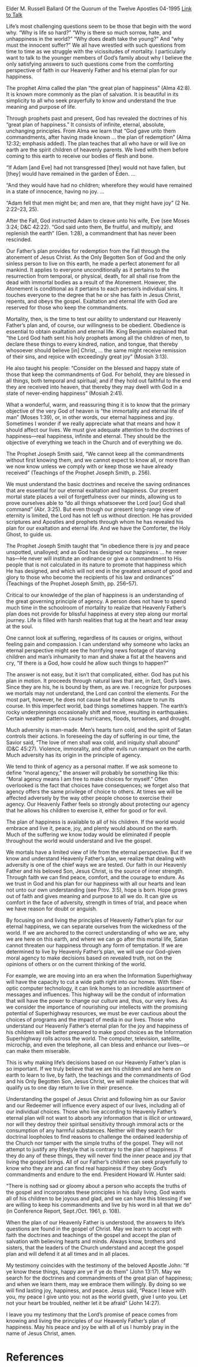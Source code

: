 Elder M. Russell Ballard
Of the Quorum of the Twelve Apostles
04-1995
[Link to Talk](https://www.churchofjesuschrist.org/study/general-conference/1995/04/answers-to-lifes-questions?lang=eng)

Life’s most challenging questions seem to be those that begin with the word why. “Why is life so hard?” “Why is there so much sorrow, hate, and unhappiness in the world?” “Why does death take the young?” And “why must the innocent suffer?” We all have wrestled with such questions from time to time as we struggle with the vicissitudes of mortality. I particularly want to talk to the younger members of God’s family about why I believe the only satisfying answers to such questions come from the comforting perspective of faith in our Heavenly Father and his eternal plan for our happiness.

The prophet Alma called the plan “the great plan of happiness” (Alma 42:8). It is known more commonly as the plan of salvation. It is beautiful in its simplicity to all who seek prayerfully to know and understand the true meaning and purpose of life.

Through prophets past and present, God has revealed the doctrines of his “great plan of happiness.” It consists of infinite, eternal, absolute, unchanging principles. From Alma we learn that “God gave unto them commandments, after having made known … the plan of redemption” (Alma 12:32; emphasis added). The plan teaches that all who have or will live on earth are the spirit children of heavenly parents. We lived with them before coming to this earth to receive our bodies of flesh and bone.

“If Adam [and Eve] had not transgressed [they] would not have fallen, but [they] would have remained in the garden of Eden. …

“And they would have had no children; wherefore they would have remained in a state of innocence, having no joy. …

“Adam fell that men might be; and men are, that they might have joy” (2 Ne. 2:22–23, 25).

After the Fall, God instructed Adam to cleave unto his wife, Eve (see Moses 3:24; D&C 42:22). “God said unto them, Be fruitful, and multiply, and replenish the earth” (Gen. 1:28), a commandment that has never been rescinded.

Our Father’s plan provides for redemption from the Fall through the atonement of Jesus Christ. As the Only Begotten Son of God and the only sinless person to live on this earth, he made a perfect atonement for all mankind. It applies to everyone unconditionally as it pertains to the resurrection from temporal, or physical, death, for all shall rise from the dead with immortal bodies as a result of the Atonement. However, the Atonement is conditional as it pertains to each person’s individual sins. It touches everyone to the degree that he or she has faith in Jesus Christ, repents, and obeys the gospel. Exaltation and eternal life with God are reserved for those who keep the commandments.

Mortality, then, is the time to test our ability to understand our Heavenly Father’s plan and, of course, our willingness to be obedient. Obedience is essential to obtain exaltation and eternal life. King Benjamin explained that “the Lord God hath sent his holy prophets among all the children of men, to declare these things to every kindred, nation, and tongue, that thereby whosoever should believe [in] Christ, … the same might receive remission of their sins, and rejoice with exceedingly great joy” (Mosiah 3:13).

He also taught his people: “Consider on the blessed and happy state of those that keep the commandments of God. For behold, they are blessed in all things, both temporal and spiritual; and if they hold out faithful to the end they are received into heaven, that thereby they may dwell with God in a state of never-ending happiness” (Mosiah 2:41).

What a wonderful, warm, and reassuring thing it is to know that the primary objective of the very God of heaven is “the immortality and eternal life of man” (Moses 1:39), or, in other words, our eternal happiness and joy. Sometimes I wonder if we really appreciate what that means and how it should affect our lives. We must give adequate attention to the doctrines of happiness—real happiness, infinite and eternal. They should be the objective of everything we teach in the Church and of everything we do.

The Prophet Joseph Smith said, “We cannot keep all the commandments without first knowing them, and we cannot expect to know all, or more than we now know unless we comply with or keep those we have already received” (Teachings of the Prophet Joseph Smith, p. 256).

We must understand the basic doctrines and receive the saving ordinances that are essential for our eternal exaltation and happiness. Our present mortal state places a veil of forgetfulness over our minds, allowing us to prove ourselves able to “do all things whatsoever the Lord [our] God shall command” (Abr. 3:25). But even though our present long-range view of eternity is limited, the Lord has not left us without direction. He has provided scriptures and Apostles and prophets through whom he has revealed his plan for our exaltation and eternal life. And we have the Comforter, the Holy Ghost, to guide us.

The Prophet Joseph Smith taught that “in obedience there is joy and peace unspotted, unalloyed; and as God has designed our happiness … he never has—He never will institute an ordinance or give a commandment to His people that is not calculated in its nature to promote that happiness which He has designed, and which will not end in the greatest amount of good and glory to those who become the recipients of his law and ordinances” (Teachings of the Prophet Joseph Smith, pp. 256–57).

Critical to our knowledge of the plan of happiness is an understanding of the great governing principle of agency. A person does not have to spend much time in the schoolroom of mortality to realize that Heavenly Father’s plan does not provide for blissful happiness at every step along our mortal journey. Life is filled with harsh realities that tug at the heart and tear away at the soul.

One cannot look at suffering, regardless of its causes or origins, without feeling pain and compassion. I can understand why someone who lacks an eternal perspective might see the horrifying news footage of starving children and man’s inhumanity to man and shake a fist at the heavens and cry, “If there is a God, how could he allow such things to happen?”

The answer is not easy, but it isn’t that complicated, either. God has put his plan in motion. It proceeds through natural laws that are, in fact, God’s laws. Since they are his, he is bound by them, as are we. I recognize for purposes we mortals may not understand, the Lord can control the elements. For the most part, however, he does not cause but he allows nature to run its course. In this imperfect world, bad things sometimes happen. The earth’s rocky underpinnings occasionally shift and move, resulting in earthquakes. Certain weather patterns cause hurricanes, floods, tornadoes, and drought.

Much adversity is man-made. Men’s hearts turn cold, and the spirit of Satan controls their actions. In foreseeing the day of suffering in our time, the Savior said, “The love of men shall wax cold, and iniquity shall abound” (D&C 45:27). Violence, immorality, and other evils run rampant on the earth. Much adversity has its origin in the principle of agency.

We tend to think of agency as a personal matter. If we ask someone to define “moral agency,” the answer will probably be something like this: “Moral agency means I am free to make choices for myself.” Often overlooked is the fact that choices have consequences; we forget also that agency offers the same privilege of choice to others. At times we will be affected adversely by the way other people choose to exercise their agency. Our Heavenly Father feels so strongly about protecting our agency that he allows his children to exercise it, either for good or for evil.

The plan of happiness is available to all of his children. If the world would embrace and live it, peace, joy, and plenty would abound on the earth. Much of the suffering we know today would be eliminated if people throughout the world would understand and live the gospel.

We mortals have a limited view of life from the eternal perspective. But if we know and understand Heavenly Father’s plan, we realize that dealing with adversity is one of the chief ways we are tested. Our faith in our Heavenly Father and his beloved Son, Jesus Christ, is the source of inner strength. Through faith we can find peace, comfort, and the courage to endure. As we trust in God and his plan for our happiness with all our hearts and lean not unto our own understanding (see Prov. 3:5), hope is born. Hope grows out of faith and gives meaning and purpose to all we do. It can give us comfort in the face of adversity, strength in times of trial, and peace when we have reason for doubt or anguish.

By focusing on and living the principles of Heavenly Father’s plan for our eternal happiness, we can separate ourselves from the wickedness of the world. If we are anchored to the correct understanding of who we are, why we are here on this earth, and where we can go after this mortal life, Satan cannot threaten our happiness through any form of temptation. If we are determined to live by Heavenly Father’s plan, we will use our God-given moral agency to make decisions based on revealed truth, not on the opinions of others or on the current thinking of the world.

For example, we are moving into an era when the Information Superhighway will have the capacity to cut a wide path right into our homes. With fiber-optic computer technology, it can link homes to an incredible assortment of messages and influences. This highway will be the conduit of information that will have the power to change our culture and, thus, our very lives. As we consider the importance of nourishing our intellects with the promising potential of Superhighway resources, we must be ever cautious about the choices of programs and the impact of media in our lives. Those who understand our Heavenly Father’s eternal plan for the joy and happiness of his children will be better prepared to make good choices as the Information Superhighway rolls across the world. The computer, television, satellite, microchip, and even the telephone, all can bless and enhance our lives—or can make them miserable.

This is why making life’s decisions based on our Heavenly Father’s plan is so important. If we truly believe that we are his children and are here on earth to learn to live, by faith, the teachings and the commandments of God and his Only Begotten Son, Jesus Christ, we will make the choices that will qualify us to one day return to live in their presence.

Understanding the gospel of Jesus Christ and following him as our Savior and our Redeemer will influence every aspect of our lives, including all of our individual choices. Those who live according to Heavenly Father’s eternal plan will not want to absorb any information that is illicit or untoward, nor will they destroy their spiritual sensitivity through immoral acts or the consumption of any harmful substances. Neither will they search for doctrinal loopholes to find reasons to challenge the ordained leadership of the Church nor tamper with the simple truths of the gospel. They will not attempt to justify any lifestyle that is contrary to the plan of happiness. If they do any of these things, they will never find the inner peace and joy that living the gospel brings. All of our Father’s children can seek prayerfully to know who they are and can find real happiness if they obey God’s commandments and endure to the end. President Howard W. Hunter said:

“There is nothing sad or gloomy about a person who accepts the truths of the gospel and incorporates these principles in his daily living. God wants all of his children to be joyous and glad, and we can have this blessing if we are willing to keep his commandments and live by his word in all that we do” (in Conference Report, Sept./Oct. 1961, p. 108).

When the plan of our Heavenly Father is understood, the answers to life’s questions are found in the gospel of Christ. May we learn to accept with faith the doctrines and teachings of the gospel and accept the plan of salvation with believing hearts and minds. Always know, brothers and sisters, that the leaders of the Church understand and accept the gospel plan and will defend it at all times and in all places.

My testimony coincides with the testimony of the beloved Apostle John: “If ye know these things, happy are ye if ye do them” (John 13:17). May we search for the doctrines and commandments of the great plan of happiness; and when we learn them, may we embrace them willingly. By doing so we will find lasting joy, happiness, and peace. Jesus said, “Peace I leave with you, my peace I give unto you: not as the world giveth, give I unto you. Let not your heart be troubled, neither let it be afraid” (John 14:27).

I leave you my testimony that the Lord’s promise of peace comes from knowing and living the principles of our Heavenly Father’s plan of happiness. May his peace and joy be with all of us I humbly pray in the name of Jesus Christ, amen.

# References
